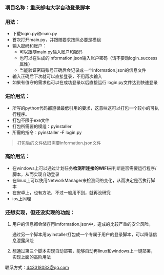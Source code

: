 ### 项目名称：重庆邮电大学自动登录脚本

### 用法：

* 下载login.py和main.py
* 首次打开main.py，并跟随要求按照必要是模组
* 输入密码和账户：
  * 可以跟随main.py输入账户和密码
  * 也可以在生成的information.json输入账户密码（请不要动login_success属性）
  * 当能验证密码账号正确后会记录成一个information.json的信息文件
* 输入正确后下次就可以直接登录，不用再次输入
* 如果有值守的需求也可以在成功登录以后直接运行 login.py文件达到快速登录

### 进阶用法：

* 所写的python代码都遵循最低引用的要求，这意味这可以打包一个较小的可执行程序。
* 打包不限于exe文件
* 打包所需要的模组：pyinstaller
* 所需的指令：pyinstaller -F login.py

> 打包后的文件依旧需要information.json文件

### 高阶用法：

* 在windows上可以通过计划任务**检测所连接的WIFI**来判断是否需要运行程序/脚本，从而实现自动登录
* 在linux上可以使用NetworkManager来检测网络变化，从而决定是否执行脚本
* 在安卓上，也有方法，不过一般用不到，就再没研究
* ios上同理

### 还想实现，但还没实现的功能：

1. 用户的信息都会储存再imformation.json中，造成的比较严重的安全风险。

   通过另一个脚本用pyinstaller打包成一个专属于用户的登录脚本，可以降低信息泄露风险

2. 想通过第三个脚本实现自动部署，能够自动再linux和windows上一键部署，实现上面的高阶用法



联系方式：443318033@qq.com